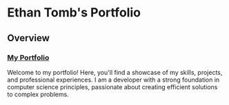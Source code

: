 # Ethan Tomb's Portfolio

## Overview
### [My Portfolio](https://ethandev.org)
Welcome to my portfolio! Here, you'll find a showcase of my skills, projects, and professional experiences. I am a developer with a strong foundation in computer science principles, passionate about creating efficient solutions to complex problems.
